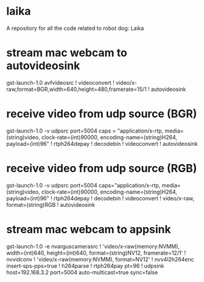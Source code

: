 # laika
A repository for all the code related to robot dog: Laika


# stream mac webcam to autovideosink

gst-launch-1.0 avfvideosrc ! videoconvert ! video/x-raw,format=BGR,width=640,height=480,framerate=15/1 ! autovideosink

# receive video from udp source (BGR)

gst-launch-1.0 -v udpsrc port=5004 caps = "application/x-rtp, media=(string)video, clock-rate=(int)90000, encoding-name=(string)H264, payload=(int)96" ! rtph264depay ! decodebin ! videoconvert ! autovideosink

# receive video from udp source (RGB)

gst-launch-1.0 -v udpsrc port=5004 caps="application/x-rtp, media=(string)video, clock-rate=(int)90000, encoding-name=(string)H264, payload=(int)96" ! rtph264depay ! decodebin ! videoconvert ! video/x-raw, format=(string)RGB ! autovideosink


# stream mac webcam to appsink

gst-launch-1.0 -e nvarguscamerasrc ! 'video/x-raw(memory:NVMM), width=(int)640, height=(int)640, format=(string)NV12, framerate=12/1' ! nvvidconv ! 'video/x-raw(memory:NVMM), format=NV12' ! nvv4l2h264enc insert-sps-pps=true ! h264parse ! rtph264pay pt=96 ! udpsink host=192.168.3.2 port=5004 auto-multicast=true sync=false
